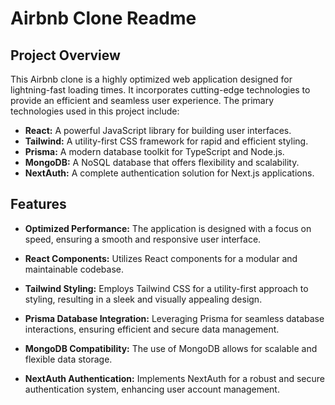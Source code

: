# Airbnb Clone Readme

## Project Overview

This Airbnb clone is a highly optimized web application designed for lightning-fast loading times. It incorporates cutting-edge technologies to provide an efficient and seamless user experience. The primary technologies used in this project include:

- **React:** A powerful JavaScript library for building user interfaces.
- **Tailwind:** A utility-first CSS framework for rapid and efficient styling.
- **Prisma:** A modern database toolkit for TypeScript and Node.js.
- **MongoDB:** A NoSQL database that offers flexibility and scalability.
- **NextAuth:** A complete authentication solution for Next.js applications.

## Features

- **Optimized Performance:** The application is designed with a focus on speed, ensuring a smooth and responsive user interface.

- **React Components:** Utilizes React components for a modular and maintainable codebase.

- **Tailwind Styling:** Employs Tailwind CSS for a utility-first approach to styling, resulting in a sleek and visually appealing design.

- **Prisma Database Integration:** Leveraging Prisma for seamless database interactions, ensuring efficient and secure data management.

- **MongoDB Compatibility:** The use of MongoDB allows for scalable and flexible data storage.

- **NextAuth Authentication:** Implements NextAuth for a robust and secure authentication system, enhancing user account management.
